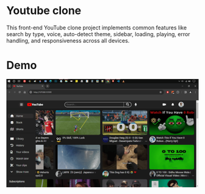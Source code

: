 # Youtube clone

This front-end YouTube clone project implements common features like search by type, voice, auto-detect theme, sidebar, loading, playing, error handling, and responsiveness across all devices.

# Demo

![](https://github.com/Anirban-Gorain/Youtube-Clone/blob/main/assets/Demo/Screenshot%20(6453).png)
